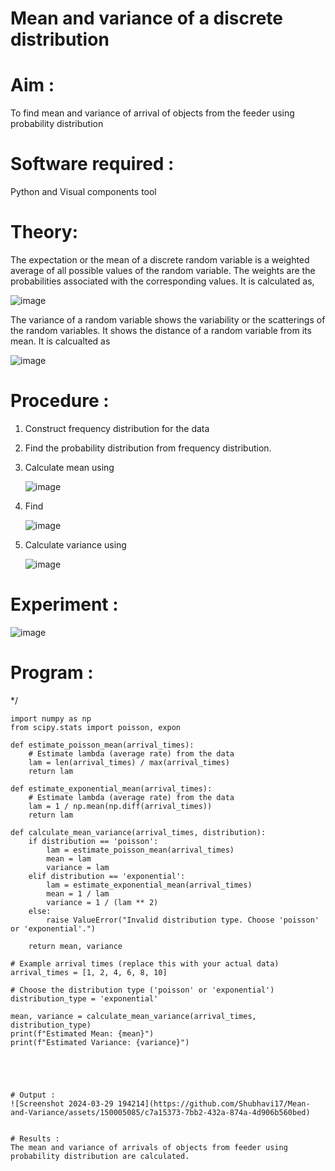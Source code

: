#  Mean and variance of a discrete  distribution


# Aim : 

To find mean and variance of arrival of objects from the feeder using probability distribution


# Software required :  

Python and Visual components tool

# Theory:

The expectation or the mean of a discrete random variable is a weighted average of all possible
values of the random variable. The weights are the probabilities associated with the corresponding values. 
It is calculated as,

![image](https://user-images.githubusercontent.com/103921593/192938463-e34177f4-f188-48a0-bda2-8f6d1d660ed2.png)

The variance of a random variable shows the variability or the scatterings of the random variables.
It shows the distance of a random variable from its mean. It is calcualted as

![image](https://user-images.githubusercontent.com/103921593/192938695-99fedc01-34d5-4d36-84df-5880e766ed0c.png)


# Procedure :

1. Construct frequency distribution for the data

2. Find the  probability distribution from frequency distribution.

3. Calculate mean using 
   
   ![image](https://user-images.githubusercontent.com/103921593/192940431-03b81777-c54d-4286-b4f4-82dfe7666b4c.png)

4. Find  
   
      ![image](https://user-images.githubusercontent.com/103921593/192940255-2d9dd746-6875-4a6d-877b-6da6cdb96ab1.png)

5.  Calculate variance using 
  
      ![image](https://user-images.githubusercontent.com/103921593/192942852-913550a9-fabe-4a55-b956-0487b18bbd97.png)


# Experiment :

![image](https://user-images.githubusercontent.com/103921593/229993174-5b67e57e-3e01-4ac4-9f83-410a932b22bf.png)

# Program :
*/
```
import numpy as np
from scipy.stats import poisson, expon

def estimate_poisson_mean(arrival_times):
    # Estimate lambda (average rate) from the data
    lam = len(arrival_times) / max(arrival_times)
    return lam

def estimate_exponential_mean(arrival_times):
    # Estimate lambda (average rate) from the data
    lam = 1 / np.mean(np.diff(arrival_times))
    return lam

def calculate_mean_variance(arrival_times, distribution):
    if distribution == 'poisson':
        lam = estimate_poisson_mean(arrival_times)
        mean = lam
        variance = lam
    elif distribution == 'exponential':
        lam = estimate_exponential_mean(arrival_times)
        mean = 1 / lam
        variance = 1 / (lam ** 2)
    else:
        raise ValueError("Invalid distribution type. Choose 'poisson' or 'exponential'.")

    return mean, variance

# Example arrival times (replace this with your actual data)
arrival_times = [1, 2, 4, 6, 8, 10]

# Choose the distribution type ('poisson' or 'exponential')
distribution_type = 'exponential'

mean, variance = calculate_mean_variance(arrival_times, distribution_type)
print(f"Estimated Mean: {mean}")
print(f"Estimated Variance: {variance}")
```
```




# Output : 
![Screenshot 2024-03-29 194214](https://github.com/Shubhavi17/Mean-and-Variance/assets/150005085/c7a15373-7bb2-432a-874a-4d906b560bed)


# Results :
The mean and variance of arrivals of objects from feeder using probability distribution are calculated.

